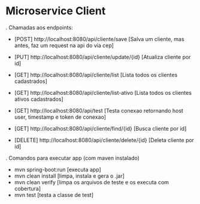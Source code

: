 # Microservice Client



. Chamadas aos endpoints:

- [POST] http://localhost:8080/api/cliente/save [Salva um cliente, mas antes, faz um request na api do via cep]

- [PUT] http://localhost:8080/api/cliente/update/{id} [Atualiza cliente por id]

- [GET] http://localhost:8080/api/cliente/list [Lista todos os clientes cadastrados]

- [GET] http://localhost:8080/api/cliente/list-ativo [Lista todos os clientes ativos cadastrados]

- [GET] http://localhost:8080/api/test [Testa conexao retornando host user, timestamp e token de conexao]

- [GET] http://localhost:8080/api/cliente/find/{id} [Busca cliente por id]

- [DELETE] http://localhost:8080/api/cliente/delete/{id} [Deleta cliente por id]

 . Comandos para executar app (com maven instalado)
  - mvn spring-boot:run [executa app]
  - mvn clean install [limpa, instala e gera o .jar]
  - mvn clean verify [limpa os arquivos de teste e os executa com cobertura]
  - mvn test [testa a classe de test]